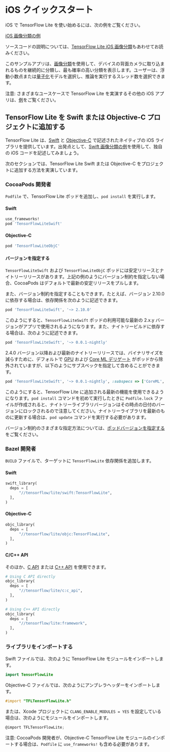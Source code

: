 # iOS クイックスタート

iOS で TensorFlow Lite を使い始めるには、次の例をご覧ください。

<a href="https://github.com/tensorflow/examples/tree/master/lite/examples/image_classification/ios">iOS 画像分類の例</a>

ソースコードの説明については、[TensorFlow Lite iOS 画像分類](https://github.com/tensorflow/examples/blob/master/lite/examples/image_classification/ios/README.md)もあわせてお読みください。

このサンプルアプリは、[画像分類](https://www.tensorflow.org/lite/examples/image_classification/overview)を使用して、デバイスの背面カメラに取り込まれるものを継続的に分類し、最も確率の高い分類を表示します。ユーザーは、浮動小数点または[量子化](https://www.tensorflow.org/lite/performance/post_training_quantization)モデルを選択し、推論を実行するスレッド数を選択できます。

注意: さまざまなユースケースで TensorFlow Lite を実演するその他の iOS アプリは、[例](https://www.tensorflow.org/lite/examples)をご覧ください。

## TensorFlow Lite を Swift または Objective-C プロジェクトに追加する

TensorFlow Lite は、[Swift](https://github.com/tensorflow/tensorflow/tree/master/tensorflow/lite/experimental/swift) と [Objective-C](https://github.com/tensorflow/tensorflow/tree/master/tensorflow/lite/experimental/objc) で記述されたネイティブの iOS ライブラリを提供しています。出発点として、[Swift 画像分類の例](https://github.com/tensorflow/examples/tree/master/lite/examples/image_classification/ios)を使用して、独自の iOS コードを記述してみましょう。

次のセクションでは、TensorFlow Lite Swift または Objective-C をプロジェクトに追加する方法を実演しています。

### CocoaPods 開発者

`Podfile` で、TensorFlow Lite ポッドを追加し、`pod install` を実行します。

#### Swift

```ruby
use_frameworks!
pod 'TensorFlowLiteSwift'
```

#### Objective-C

```ruby
pod 'TensorFlowLiteObjC'
```

#### バージョンを指定する

`TensorFlowLiteSwift` および `TensorFlowLiteObjC` ポッドには安定リリースとナイトリーリリースがあります。上記の例のようにバージョン制約を指定しない場合、CocoaPods はデフォルトで最新の安定リリースをプルします。

また、バージョン制約を指定することもできます。たとえば、バージョン 2.10.0 に依存する場合は、依存関係を次のように記述できます。

```ruby
pod 'TensorFlowLiteSwift', '~> 2.10.0'
```

このようにすると、`TensorFlowLiteSwift` ポッドの利用可能な最新の 2.x.y バージョンがアプリで使用されるようになります。また、ナイトリービルドに依存する場合は、次のように記述できます。

```ruby
pod 'TensorFlowLiteSwift', '~> 0.0.1-nightly'
```

2.4.0 バージョン以降および最新のナイトリーリリースでは、バイナリサイズを減らすために、デフォルトで [GPU](https://www.tensorflow.org/lite/performance/gpu) および [Core ML デリゲート](https://www.tensorflow.org/lite/performance/coreml_delegate) がポッドから除外されていますが、以下のようにサブスペックを指定して含めることができます。

```ruby
pod 'TensorFlowLiteSwift', '~> 0.0.1-nightly', :subspecs => ['CoreML', 'Metal']
```

このようにすると、TensorFlow Lite に追加される最新の機能を使用できるようになります。`pod install` コマンドを初めて実行したときに `Podfile.lock` ファイルが作成されると、ナイトリーライブラリバージョンはその時点の日付のバージョンにロックされるので注意してください。ナイトリーライブラリを最新のものに更新する場合は、`pod update` コマンドを実行する必要があります。

バージョン制約のさまざまな指定方法については、[ポッドバージョンを指定する](https://guides.cocoapods.org/using/the-podfile.html#specifying-pod-versions)をご覧ください。

### Bazel 開発者

`BUILD` ファイルで、ターゲットに `TensorFlowLite` 依存関係を追加します。

#### Swift

```python
swift_library(
  deps = [
      "//tensorflow/lite/swift:TensorFlowLite",
  ],
)
```

#### Objective-C

```python
objc_library(
  deps = [
      "//tensorflow/lite/objc:TensorFlowLite",
  ],
)
```

#### C/C++ API

そのほか、[C API](https://www.tensorflow.org/code/tensorflow/lite/c/c_api.h) または [C++ API](https://tensorflow.org/lite/api_docs/cc) を使用できます。

```python
# Using C API directly
objc_library(
  deps = [
      "//tensorflow/lite/c:c_api",
  ],
)

# Using C++ API directly
objc_library(
  deps = [
      "//tensorflow/lite:framework",
  ],
)
```

### ライブラリをインポートする

Swift ファイルでは、次のように TensorFlow Lite モジュールをインポートします。

```swift
import TensorFlowLite
```

Objective-C ファイルでは、次のようにアンブレラヘッダーをインポートします。

```objectivec
#import "TFLTensorFlowLite.h"
```

または、Xcode プロジェクトに `CLANG_ENABLE_MODULES = YES` を設定している場合は、次のようにモジュールをインポートします。

```objectivec
@import TFLTensorFlowLite;
```

注意: CocoaPods 開発者が、Objective-C TensorFlow Lite モジュールのインポートする場合は、`Podfile` に `use_frameworks!` も含める必要があります。
